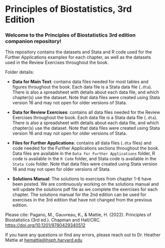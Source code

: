 # Principles of Biostatistics, 3rd Edition

### Welcome to the Principles of Biostatistics 3rd edition companion repository!

This repository contains the datasets and Stata and R code used for the Further Applications examples for each chapter, as well as the datasets used in the Review Exercises throughout the book.

Folder details:
* __Data for Main Text__: contains data files needed for most tables and figures throughout the book. Each data file is a Stata data file (`.dta`). There is also a spreadsheet with details about each data file, and which chapter(s) use the dataset. Note that data files were created using Stata version 16 and may not open for older versions of Stata.

* __Data for Review Exercises__: contains all data files needed for the Review Exercises throughout the book. Each data file is a Stata data file (`.dta`). There is also a spreadsheet with details about each data file, and which chapter(s) use the dataset. Note that data files were created using Stata version 16 and may not open for older versions of Stata.

* __Files for Further Applications__: contains all data files (`.dta` files) and code needed for the Further Applications sections throughout the book. Data files are available in the `Data for Further Applications` folder, R code is available in the `R Code` folder, and Stata code is available in the `Stata Code` folder. Note that data files were created using Stata version 16 and may not open for older versions of Stata.

* __Solutions Manual__: The solutions to exercises from chapter 1-6 have been posted. We are continuously working on the solutions manual and will update the solutions pdf file as we complete the exercises for each chapter. The solutions manual for the 2nd edition can be used for exercises in the 3rd edition that have not changed from the previous edition. 

Please cite: Pagano, M., Gauvreau, K., & Mattie, H. (2022). Principles of Biostatistics (3rd ed.). Chapman and Hall/CRC. https://doi.org/10.1201/9780429340512

If you have any questions or find any errors, please reach out to Dr. Heather Mattie at hemattie@hsph.harvard.edu

